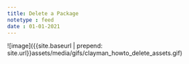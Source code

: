 ```yaml
---
title: Delete a Package
notetype : feed
date : 01-01-2021
---
```


![image]({{site.baseurl | prepend: site.url}}assets/media/gifs/clayman_howto_delete_assets.gif)

